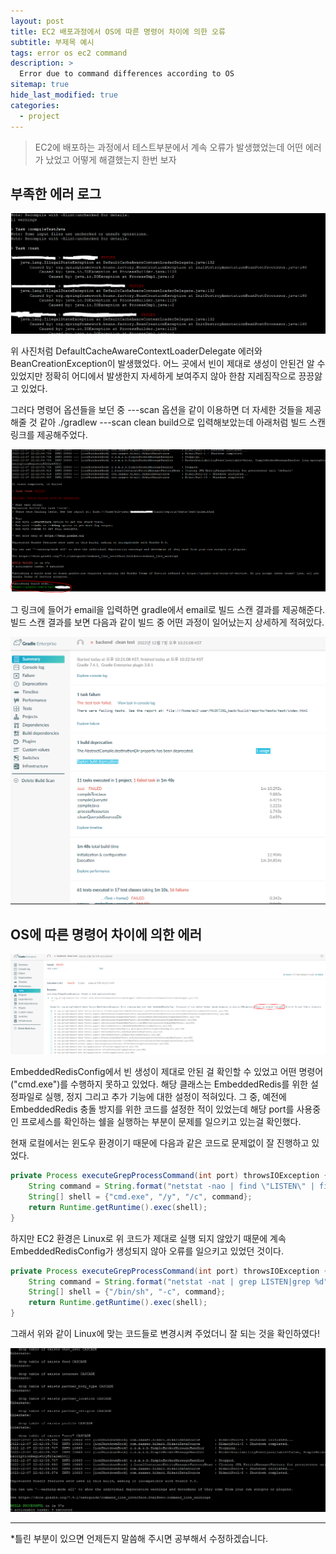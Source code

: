 ```yaml
---
layout: post
title: EC2 배포과정에서 OS에 따른 명령어 차이에 의한 오류
subtitle: 부제목 예시
tags: error os ec2 command 
description: >
  Error due to command differences according to OS
sitemap: true
hide_last_modified: true
categories:
  - project
--- 
```


>EC2에 배포하는 과정에서 테스트부분에서 계속 오류가 발생했었는데 어떤 에러가 났었고 어떻게 해결했는지 한번 보자

## 부족한 에러 로그

![](/assets//img/blog/project/osc_1.PNG)

위 사진처럼 DefaultCacheAwareContextLoaderDelegate 에러와 BeanCreationException이 발생했었다. 어느 곳에서 빈이 제대로 생성이 안된건 알 수 있었지만 정확히 어디에서 발생한지 자세하게 보여주지 않아 한참 지레짐작으로 끙끙앓고 있었다.

그러다 명령어 옵션들을 보던 중 ---scan 옵션을 같이 이용하면 더 자세한 것들을 제공해줄 것 같아 ./gradlew ---scan clean build으로 입력해보았는데 아래처럼 빌드 스캔 링크를 제공해주었다.

![](/assets//img/blog/project/osc_2.PNG)

그 링크에 들어가 email을 입력하면 gradle에서 email로 빌드 스캔 결과를 제공해준다. 빌드 스캔 결과를 보면 다음과 같이 빌드 중 어떤 과정이 일어났는지 상세하게 적혀있다.

![](/assets//img/blog/project/osc_3.PNG)

## OS에 따른 명령어 차이에 의한 에러

![](/assets//img/blog/project/osc_4.PNG)

EmbeddedRedisConfig에서 빈 생성이 제대로 안된 걸 확인할 수 있었고 어떤 명령어("cmd.exe")를 수행하지 못하고 있었다. 해당 클래스는 EmbeddedRedis를 위한 설정파일로 실행, 정지 그리고 추가 기능에 대한 설정이 적혀있다. 그 중, 예전에 EmbeddedRedis 충돌 방지를 위한 코드를 설정한 적이 있었는데 해당 port를 사용중인 프로세스를 확인하는 쉘을 실행하는 부분이 문제를 일으키고 있는걸 확인했다.

현재 로컬에서는 윈도우 환경이기 때문에 다음과 같은 코드로 문제없이 잘 진행하고 있었다.

```java
private Process executeGrepProcessCommand(int port) throwsIOException {
    String command = String.format("netstat -nao | find \"LISTEN\" | find \"%d\"", port);
    String[] shell = {"cmd.exe", "/y", "/c", command};
    return Runtime.getRuntime().exec(shell);
}
```

하지만 EC2 환경은 Linux로 위 코드가 제대로 실행 되지 않았기 때문에 계속 EmbeddedRedisConfig가 생성되지 않아 오류를 일으키고 있었던 것이다.

```java
private Process executeGrepProcessCommand(int port) throwsIOException {
    String command = String.format("netstat -nat | grep LISTEN|grep %d", port);
    String[] shell = {"/bin/sh", "-c", command};
    return Runtime.getRuntime().exec(shell);
}
```

그래서 위와 같이 Linux에 맞는 코드들로 변경시켜 주었더니 잘 되는 것을 확인하였다!

![](/assets//img/blog/project/osc_5.PNG)

---

*틀린 부분이 있으면 언제든지 말씀해 주시면 공부해서 수정하겠습니다.